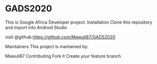 # GADS2020
This is Google Africa Developer project.
Installation
Clone this repository and import into Android Studio

visit @github.https://github.com/Mawuli87/GADS2020

Maintainers
This project is mantained by:

Mawuli87
Contributing
Fork it
Create your feature branch 

